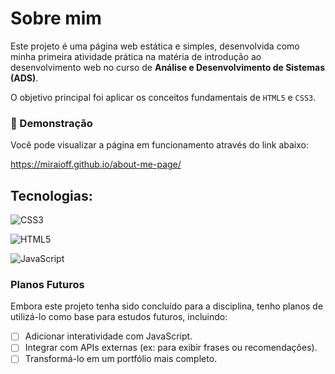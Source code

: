 
# Sobre mim 

Este projeto é uma página web estática e simples, desenvolvida como minha primeira atividade prática na matéria de introdução ao desenvolvimento web no curso de **Análise e Desenvolvimento de Sistemas (ADS)**.

O objetivo principal foi aplicar os conceitos fundamentais de `HTML5` e `CSS3`.

### 🔗 Demonstração

Você pode visualizar a página em funcionamento através do link abaixo:

https://miraioff.github.io/about-me-page/

## Tecnologias:
![CSS3](https://img.shields.io/badge/css3-%231572B6.svg?style=for-the-badge&logo=css3&logoColor=white)

![HTML5](https://img.shields.io/badge/html5-%23E34F26.svg?style=for-the-badge&logo=html5&logoColor=white)

![JavaScript](https://img.shields.io/badge/javascript-%23323330.svg?style=for-the-badge&logo=javascript&logoColor=%23F7DF1E)

### Planos Futuros
Embora este projeto tenha sido concluído para a disciplina, tenho planos de utilizá-lo como base para estudos futuros, incluindo:

- [ ] Adicionar interatividade com JavaScript.
- [ ] Integrar com APIs externas (ex: para exibir frases ou recomendações).
- [ ] Transformá-lo em um portfólio mais completo.
